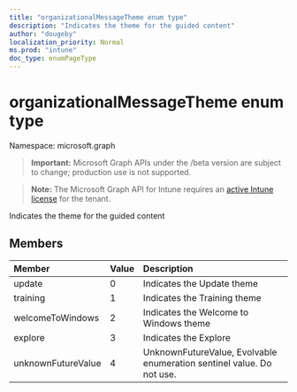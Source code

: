 ```yaml
---
title: "organizationalMessageTheme enum type"
description: "Indicates the theme for the guided content"
author: "dougeby"
localization_priority: Normal
ms.prod: "intune"
doc_type: enumPageType
---
```


# organizationalMessageTheme enum type

Namespace: microsoft.graph

> **Important:** Microsoft Graph APIs under the /beta version are subject to change; production use is not supported.

> **Note:** The Microsoft Graph API for Intune requires an [active Intune license](https://go.microsoft.com/fwlink/?linkid=839381) for the tenant.

Indicates the theme for the guided content

## Members
|Member|Value|Description|
|:---|:---|:---|
|update|0|Indicates the Update theme|
|training|1|Indicates the Training theme|
|welcomeToWindows|2|Indicates the Welcome to Windows theme|
|explore|3|Indicates the Explore|
|unknownFutureValue|4|UnknownFutureValue, Evolvable enumeration sentinel value. Do not use.|






